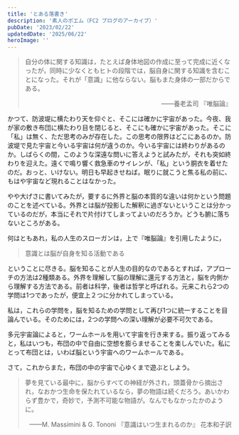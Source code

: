```yaml
---
title: 'とある落書き'
description: '素人のポエム（FC2 ブログのアーカイブ）'
pubDate: '2023/02/22'
updatedDate: '2025/06/22'
heroImage: ''
---
```

> 自分の体に関する知識は，たとえば身体地図の作成に至って完成に近くなったが，同時に少なくともヒトの段階では，脳自身に関する知識を含むことになった。それが「意識」に他ならない。脳もまた身体の一部だからである。
> <div style="text-align: right;">——養老孟司 『唯脳論』</div>

かつて、防波堤に横たわり天を仰ぐと、そこには確かに宇宙があった。今夜、我が家の敷き布団に横たわり目を閉じると、そこにも確かに宇宙があった。そこに「私」は無く、ただ思考のみが存在した。この思考の限界はどこにあるのか。防波堤で見た宇宙と今いる宇宙は何が違うのか。今いる宇宙には終わりがあるのか。しばらくの間，このような深遠な問いに答えようと試みたが，それも突如終わりを迎えた。遠くで鳴り響く救急車のサイレンが、「私」という胴衣を着せたのだ。おっと、いけない。明日も早起きせねば。眠りに就こうと焦る私の前に、もはや宇宙など現れることはなかった。

やや大げさに書いてみたが，要するに外界と脳の本質的な違いは何かという問題のことを述べている。外界とは脳が投影した解釈に過ぎないということは分かっているのだが，本当にそれで片付けてしまってよいのだろうか。どうも腑に落ちないところがある。

何はともあれ，私の人生のスローガンは，上で『唯脳論』を引用したように，

> 意識とは脳が自身を知る活動である

ということに尽きる。脳を知ることが人生の目的なのであるとすれば，アプローチの方法は2種類ある。外界を理解して脳の理解に還元する方法と，脳を内側から理解する方法である。前者は科学，後者は哲学と呼ばれる。元来これら2つの学問は1つであったが，便宜上２つに分かれてしまっている。

私は，これらの学問を，脳を知るための学問として再び1つに統一することを目論んでいる。そのためには，2つの学問への深い理解が必要不可欠である。

多元宇宙論によると，ワームホールを用いて宇宙を行き来する。振り返ってみると，私はいつも，布団の中で自由に空想を膨らませることを楽しんでいた。私にとって布団とは，いわば脳という宇宙へのワームホールである。

さて，これからまた，布団の中の宇宙で心ゆくまで遊ぶとしよう。

> 夢を見ている最中に，脳からすべての神経が外され，頭蓋骨から摘出され，なおかつ生命を保たれているなら，夢の物語は続くだろう。あいかわらず豊かで，奇妙で，予測不可能な物語が。なんでもなかったかのように。
> <div style="text-align: right;">——M. Massimini & G. Tononi 『意識はいつ生まれるのか』 花本和子訳</div>

　